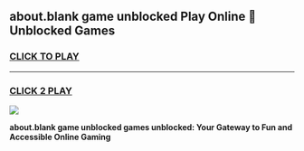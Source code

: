 
## about.blank game unblocked Play Online 👋 Unblocked Games
<h3>
<a href="https://premium.freeplayer.one?title=about.blank_game_unblocked&ref=19F">CLICK TO PLAY</a></h3>
<hr>

<h3>
<a href="https://premium.freeplayer.one?title=about.blank_game_unblocked&ref=19F">CLICK 2 PLAY</a>
  
</h3>

<a href="https://premium.freeplayer.one?title=about.blank_game_unblocked&ref=19F"><img src="https://clearcache.store/games.png"></a>


**about.blank game unblocked games unblocked: Your Gateway to Fun and Accessible Online Gaming**
